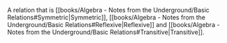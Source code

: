 A relation that is [[books/Algebra - Notes from the Underground/Basic Relations#Symmetric|Symmetric]], [[books/Algebra - Notes from the Underground/Basic Relations#Reflexive|Reflexive]] and [[books/Algebra - Notes from the Underground/Basic Relations#Transitive|Transitive]].